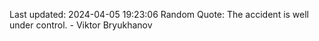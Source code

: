Last updated: 2024-04-05 19:23:06
Random Quote: The accident is well under control. - Viktor Bryukhanov
